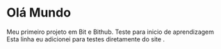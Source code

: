 # Olá Mundo
 Meu primeiro projeto em Bit e Bithub.
 Teste para inicio de aprendizagem
 Esta linha eu adicionei para testes diretamente do site .
 
